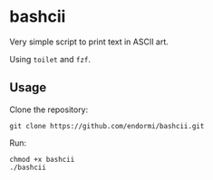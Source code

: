 # bashcii

Very simple script to print text in ASCII art.

Using `toilet` and `fzf`.

## Usage

Clone the repository:

```
git clone https://github.com/endormi/bashcii.git
```

Run:

```
chmod +x bashcii
./bashcii
```
